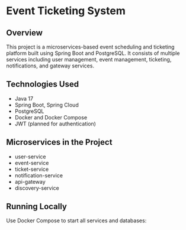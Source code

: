 # Event Ticketing System

## Overview  
This project is a microservices-based event scheduling and ticketing platform built using Spring Boot and PostgreSQL. It consists of multiple services including user management, event management, ticketing, notifications, and gateway services.

## Technologies Used  
- Java 17  
- Spring Boot, Spring Cloud  
- PostgreSQL  
- Docker and Docker Compose  
- JWT (planned for authentication)  

## Microservices in the Project  
- user-service  
- event-service  
- ticket-service  
- notification-service  
- api-gateway  
- discovery-service  

## Running Locally  
Use Docker Compose to start all services and databases:  
